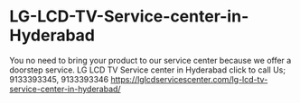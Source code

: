 # LG-LCD-TV-Service-center-in-Hyderabad
You no need to bring your product to our service center because we offer a doorstep service. LG LCD TV Service center in Hyderabad click to call Us; 9133393345, 9133393346 https://lglcdservicescenter.com/lg-lcd-tv-service-center-in-hyderabad/

